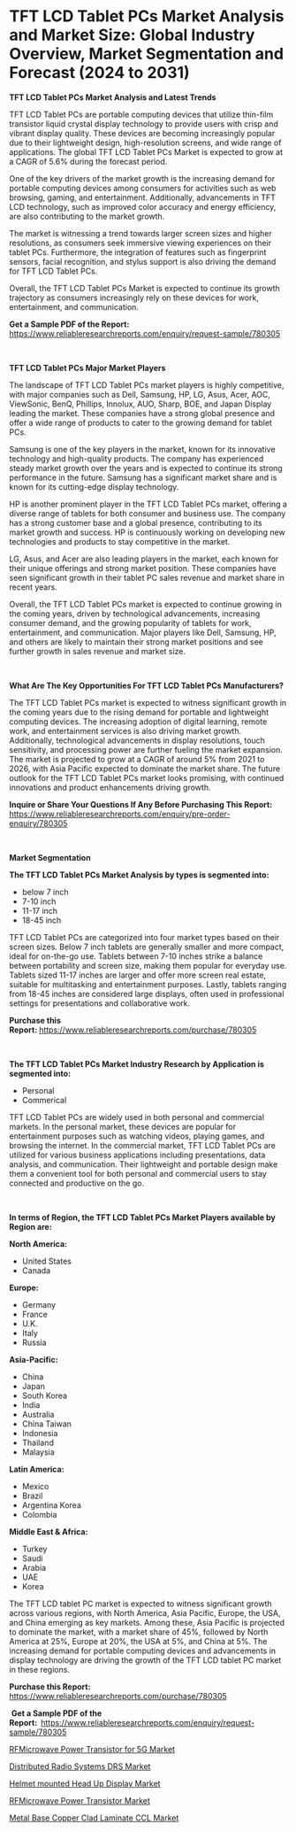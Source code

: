 <p><h1>TFT LCD Tablet PCs Market Analysis and Market Size: Global Industry Overview, Market Segmentation and Forecast (2024 to 2031)</h1></p><p><strong>TFT LCD Tablet PCs Market Analysis and Latest Trends</strong></p>
<p><p>TFT LCD Tablet PCs are portable computing devices that utilize thin-film transistor liquid crystal display technology to provide users with crisp and vibrant display quality. These devices are becoming increasingly popular due to their lightweight design, high-resolution screens, and wide range of applications. The global TFT LCD Tablet PCs Market is expected to grow at a CAGR of 5.6% during the forecast period.</p><p>One of the key drivers of the market growth is the increasing demand for portable computing devices among consumers for activities such as web browsing, gaming, and entertainment. Additionally, advancements in TFT LCD technology, such as improved color accuracy and energy efficiency, are also contributing to the market growth.</p><p>The market is witnessing a trend towards larger screen sizes and higher resolutions, as consumers seek immersive viewing experiences on their tablet PCs. Furthermore, the integration of features such as fingerprint sensors, facial recognition, and stylus support is also driving the demand for TFT LCD Tablet PCs.</p><p>Overall, the TFT LCD Tablet PCs Market is expected to continue its growth trajectory as consumers increasingly rely on these devices for work, entertainment, and communication.</p></p>
<p><strong>Get a Sample PDF of the Report:&nbsp;</strong> <a href="https://www.reliableresearchreports.com/enquiry/request-sample/780305">https://www.reliableresearchreports.com/enquiry/request-sample/780305</a></p>
<p>&nbsp;</p>
<p><strong>TFT LCD Tablet PCs Major Market Players</strong></p>
<p><p>The landscape of TFT LCD Tablet PCs market players is highly competitive, with major companies such as Dell, Samsung, HP, LG, Asus, Acer, AOC, ViewSonic, BenQ, Phillips, Innolux, AUO, Sharp, BOE, and Japan Display leading the market. These companies have a strong global presence and offer a wide range of products to cater to the growing demand for tablet PCs.</p><p>Samsung is one of the key players in the market, known for its innovative technology and high-quality products. The company has experienced steady market growth over the years and is expected to continue its strong performance in the future. Samsung has a significant market share and is known for its cutting-edge display technology.</p><p>HP is another prominent player in the TFT LCD Tablet PCs market, offering a diverse range of tablets for both consumer and business use. The company has a strong customer base and a global presence, contributing to its market growth and success. HP is continuously working on developing new technologies and products to stay competitive in the market.</p><p>LG, Asus, and Acer are also leading players in the market, each known for their unique offerings and strong market position. These companies have seen significant growth in their tablet PC sales revenue and market share in recent years.</p><p>Overall, the TFT LCD Tablet PCs market is expected to continue growing in the coming years, driven by technological advancements, increasing consumer demand, and the growing popularity of tablets for work, entertainment, and communication. Major players like Dell, Samsung, HP, and others are likely to maintain their strong market positions and see further growth in sales revenue and market size.</p></p>
<p>&nbsp;</p>
<p><strong>What Are The Key Opportunities For TFT LCD Tablet PCs Manufacturers?</strong></p>
<p><p>The TFT LCD Tablet PCs market is expected to witness significant growth in the coming years due to the rising demand for portable and lightweight computing devices. The increasing adoption of digital learning, remote work, and entertainment services is also driving market growth. Additionally, technological advancements in display resolutions, touch sensitivity, and processing power are further fueling the market expansion. The market is projected to grow at a CAGR of around 5% from 2021 to 2026, with Asia Pacific expected to dominate the market share. The future outlook for the TFT LCD Tablet PCs market looks promising, with continued innovations and product enhancements driving growth.</p></p>
<p><strong>Inquire or Share Your Questions If Any Before Purchasing This Report:</strong> <a href="https://www.reliableresearchreports.com/enquiry/pre-order-enquiry/780305">https://www.reliableresearchreports.com/enquiry/pre-order-enquiry/780305</a></p>
<p>&nbsp;</p>
<p><strong>Market Segmentation</strong></p>
<p><strong>The TFT LCD Tablet PCs Market Analysis by types is segmented into:</strong></p>
<p><ul><li>below 7 inch</li><li>7-10 inch</li><li>11-17 inch</li><li>18-45 inch</li></ul></p>
<p><p>TFT LCD Tablet PCs are categorized into four market types based on their screen sizes. Below 7 inch tablets are generally smaller and more compact, ideal for on-the-go use. Tablets between 7-10 inches strike a balance between portability and screen size, making them popular for everyday use. Tablets sized 11-17 inches are larger and offer more screen real estate, suitable for multitasking and entertainment purposes. Lastly, tablets ranging from 18-45 inches are considered large displays, often used in professional settings for presentations and collaborative work.</p></p>
<p><strong>Purchase this Report:&nbsp;</strong><a href="https://www.reliableresearchreports.com/purchase/780305">https://www.reliableresearchreports.com/purchase/780305</a></p>
<p>&nbsp;</p>
<p><strong>The TFT LCD Tablet PCs Market Industry Research by Application is segmented into:</strong></p>
<p><ul><li>Personal</li><li>Commerical</li></ul></p>
<p><p>TFT LCD Tablet PCs are widely used in both personal and commercial markets. In the personal market, these devices are popular for entertainment purposes such as watching videos, playing games, and browsing the internet. In the commercial market, TFT LCD Tablet PCs are utilized for various business applications including presentations, data analysis, and communication. Their lightweight and portable design make them a convenient tool for both personal and commercial users to stay connected and productive on the go.</p></p>
<p>&nbsp;</p>
<p><strong>In terms of Region, the TFT LCD Tablet PCs Market Players available by Region are:</strong></p>
<p>
    <p> <strong> North America: </strong>
        <ul>
            <li>United States</li>
            <li>Canada</li>
        </ul>
        </p> 
    <p> <strong> Europe: </strong>
        <ul>
            <li>Germany</li>
            <li>France</li>
            <li>U.K.</li>
            <li>Italy</li>
            <li>Russia</li>
        </ul>
        </p> 
    <p> <strong> Asia-Pacific: </strong>
        <ul>
            <li>China</li>
            <li>Japan</li>
            <li>South Korea</li>
            <li>India</li>
            <li>Australia</li>
            <li>China Taiwan</li>
            <li>Indonesia</li>
            <li>Thailand</li>
            <li>Malaysia</li>
        </ul>
        </p> 
    <p> <strong> Latin America: </strong>
        <ul>
            <li>Mexico</li>
            <li>Brazil</li>
            <li>Argentina Korea</li>
            <li>Colombia</li>
        </ul>
        </p> 
    <p> <strong> Middle East & Africa: </strong>
        <ul>
            <li>Turkey</li>
            <li>Saudi</li>
            <li>Arabia</li>
            <li>UAE</li>
            <li>Korea</li>
        </ul>
    </p>
    </p>
<p><p>The TFT LCD tablet PC market is expected to witness significant growth across various regions, with North America, Asia Pacific, Europe, the USA, and China emerging as key markets. Among these, Asia Pacific is projected to dominate the market, with a market share of 45%, followed by North America at 25%, Europe at 20%, the USA at 5%, and China at 5%. The increasing demand for portable computing devices and advancements in display technology are driving the growth of the TFT LCD tablet PC market in these regions.</p></p>
<p><strong>Purchase this Report: </strong><a href="https://www.reliableresearchreports.com/purchase/780305">https://www.reliableresearchreports.com/purchase/780305</a></p>
<p>&nbsp;<strong>Get a Sample PDF of the Report:&nbsp;&nbsp;</strong><a href="https://www.reliableresearchreports.com/enquiry/request-sample/780305">https://www.reliableresearchreports.com/enquiry/request-sample/780305</a></p>
<p><strong></strong></p>
<p><p><a href="https://medium.com/@trevawisozk_19409/rfmicrowave-power-transistor-for-5g-market-the-key-to-successful-business-strategy-forecast-till-ad688a261af1">RFMicrowave Power Transistor for 5G Market</a></p><p><a href="https://medium.com/@avacampbell767/distributed-radio-systems-drs-market-report-reveals-the-latest-trends-and-growth-opportunities-of-8720e17f9b5a">Distributed Radio Systems DRS Market</a></p><p><a href="https://medium.com/@avacampbell767/helmet-mounted-head-up-display-market-insight-market-trends-growth-forecasted-from-2024-to-2031-20a1a2f4ce21">Helmet mounted Head Up Display Market</a></p><p><a href="https://medium.com/@trevawisozk_19409/rfmicrowave-power-transistor-market-share-evolution-and-market-growth-trends-2024-2031-7ecfc88e55b7">RFMicrowave Power Transistor Market</a></p><p><a href="https://medium.com/@akshatreportprime/metal-base-copper-clad-laminate-ccl-market-size-reveals-the-best-marketing-channels-in-global-0a58a27281e2">Metal Base Copper Clad Laminate CCL Market</a></p></p>